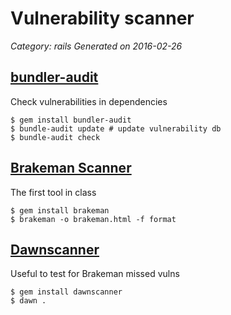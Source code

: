 # Vulnerability scanner
 
_Category: rails_
_Generated on 2016-02-26_

## [bundler-audit](https://github.com/rubysec/bundler-audit)

Check vulnerabilities in dependencies

```
$ gem install bundler-audit
$ bundle-audit update # update vulnerability db
$ bundle-audit check
```

## [Brakeman Scanner](http://brakemanscanner.org/)

The first tool in class

```
$ gem install brakeman
$ brakeman -o brakeman.html -f format
```

## [Dawnscanner](https://github.com/thesp0nge/dawnscanner)

Useful to test for Brakeman missed vulns

```
$ gem install dawnscanner
$ dawn .
```